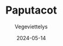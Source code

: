 ---
title: "Paputacot"
image: "https://vegaanibotti.lauravuo.me/2024/05/2024-05-14_small.png"
date: 2024-05-14
receipt_url: "https://vegeviettelys.fi/paputacot/"
author: "Vegeviettelys"
---